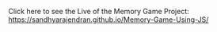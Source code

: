 Click here to see the Live of the Memory Game Project: https://sandhyarajendran.github.io/Memory-Game-Using-JS/
